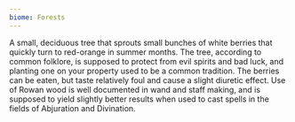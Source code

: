 ```yaml
---
biome: Forests
---
```

A small, deciduous tree that sprouts small bunches of white berries that quickly turn to red-orange in summer months. The tree, according to common folklore, is supposed to protect from evil spirits and bad luck, and planting one on your property used to be a common tradition. The berries can be eaten, but taste relatively foul and cause a slight diuretic effect. Use of Rowan wood is well documented in wand and staff making, and is supposed to yield slightly better results when used to cast spells in the fields of Abjuration and Divination. 


